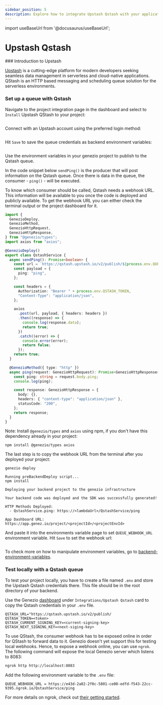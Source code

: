 ```yaml
---
sidebar_position: 5
description: Explore how to integrate Upstash Qstash with your applications using Genezio. Perfect for developers seeking advanced messaging solutions
---
```


import useBaseUrl from '@docusaurus/useBaseUrl';

# Upstash Qstash

<head>
  <title>Upstash Qstash Integration | Genezio Documentation</title>
</head>
### Introduction to Upstash

[Upstash](https://upstash.com/?utm_source=genezio+&utm_medium=documentation&utm_campaign=post) is a cutting-edge platform for modern developers seeking seamless data management in serverless and cloud-native applications. QStash is an HTTP based messaging and scheduling queue solution for the serverless environments.

### Set up a queue with Qstash

Navigate to the project integration page in the dashboard and select to `Install` Upstash QStash to your project:

<figure style={{textAlign:"center", marginLeft:"0"}}><img style={{cursor:"pointer"}} src={useBaseUrl("/img/integrations.webp")} alt=""/><figcaption></figcaption></figure>

Connect with an Upstash account using the preferred login method:

<figure style={{textAlign:"center", marginLeft:"0"}}><img style={{cursor:"pointer"}} src={useBaseUrl("/img/image (52).webp")} alt=""/><figcaption></figcaption></figure>

Hit `Save` to save the queue credentials as backend environment variables:

<figure style={{textAlign:"center", marginLeft:"0"}}><img style={{cursor:"pointer"}} src={useBaseUrl("/img/image (53).webp")} alt=""/><figcaption></figcaption></figure>

Use the environment variables in your genezio project to publish to the Qstash queue.

In the code snippet below `sendPing()` is the producer that will post information on the Qstash queue. Once there is data in the queue, the consumer - `ping()` - will be executed.

To know which consumer should be called, Qstash needs a webhook URL. This information will be available to you once the code is deployed and publicly available. To get the webhook URL you can either check the terminal output or the project dashboard for it.

<!-- {% code title="index.ts" %} -->

```typescript title="index.ts"
import {
  GenezioDeploy,
  GenezioMethod,
  GenezioHttpRequest,
  GenezioHttpResponse,
} from "@genezio/types";
import axios from "axios";

@GenezioDeploy()
export class QstashService {
  async sendPing(): Promise<boolean> {
    const url = `https://qstash.upstash.io/v2/publish/${process.env.QUEUE_WEBHOOK_URL}`;
    const payload = {
      ping: "ping",
    };

    const headers = {
      Authorization: "Bearer " + process.env.QSTASH_TOKEN,
      "Content-Type": "application/json",
    };

    axios
      .post(url, payload, { headers: headers })
      .then((response) => {
        console.log(response.data);
        return true;
      })
      .catch((error) => {
        console.error(error);
        return false;
      });
    return true;
  }

  @GenezioMethod({ type: "http" })
  async ping(request: GenezioHttpRequest): Promise<GenezioHttpResponse> {
    const ping: string = request.body.ping;
    console.log(ping);

    const response: GenezioHttpResponse = {
      body: {},
      headers: { "content-type": "application/json" },
      statusCode: "200",
    };
    return response;
  }
}
```

<!-- {% endcode %} -->

Note: Install `@genezio/types` and `axios` using npm, if you don't have this dependency already in your project:

```
npm install @genezio/types axios
```

The last step is to copy the webhook URL from the terminal after you deployed your project:

```
genezio deploy
```

```
Running preBackendDeploy script...
npm install

Deploying your backend project to the genezio infrastructure

Your backend code was deployed and the SDK was successfully generated!

HTTP Methods Deployed:
  - QstashService.ping: https://<lambdaUrl>/QstashService/ping

App Dashboard URL: https://app.genez.io/project/<projectId>/<projectEnvId>
```

And paste it into the environments variable page to set `QUEUE_WEBHOOK_URL` environment variable. Hit `Save` to set the webhook url:

<figure style={{textAlign:"center", marginLeft:"0"}}><img style={{cursor:"pointer"}} src={useBaseUrl("/img/image (54).webp")} alt=""/><figcaption></figcaption></figure>

To check more on how to manipulate environment variables, go to [backend-environment-variables](/docs/project-structure/backend-environment-variables "mention").

### Test locally with a Qstash queue

To test your project locally, you have to create a file named `.env` and store the Upstash Qstash credentials there. This file should be in the root directory of your backend.

Use the Genezio [dashboard](https://app.genez.io) under `Integrations/Upstash Qstash` card to copy the Qstash credentials in your `.env` file.

<!-- {% code title=".env" %} -->

```fallback title=".env"
QSTASH_URL="https://qstash.upstash.io/v2/publish/
QSTASH_TOKEN=<token>
QSTASH_CURRENT_SIGNING_KEY=<current-signing-key>
QSTASH_NEXT_SIGNING_KEY=<next-siging-key>
```

<!-- {% endcode %} -->

To use QStash, the consumer webhook has to be exposed online in order for QStash to forward data to it. Genezio doesn't yet support this for testing local webhooks. Hence, to expose a webhook online, you can use `ngrok`. The following command will expose the local Genezio server which listens to 8083:

```bash
ngrok http http://localhost:8083
```

Add the following environment variable to the `.env` file:

<!-- {% code title=".env" %} -->

```fallback title=".env"
QUEUE_WEBHOOK_URL = https://e43d-2a02-2f0c-5801-ce00-edfd-f543-22cc-9395.ngrok.io/QstashService/ping
```

<!-- {% endcode %} -->

For more details on ngrok, check out [their getting started](https://ngrok.com/docs/getting-started/).
